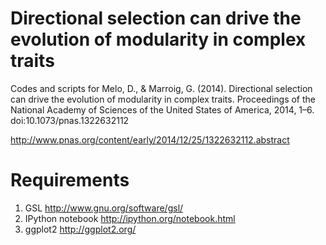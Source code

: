 Directional selection can drive the evolution of modularity in complex traits
=============================================================================

Codes and scripts for Melo, D., & Marroig, G. (2014). Directional selection can drive the evolution of modularity in complex traits. Proceedings of the National Academy of Sciences of the United States of America, 2014, 1–6. doi:10.1073/pnas.1322632112

http://www.pnas.org/content/early/2014/12/25/1322632112.abstract

Requirements
============

1. GSL http://www.gnu.org/software/gsl/
2. IPython notebook http://ipython.org/notebook.html
3. ggplot2 http://ggplot2.org/
